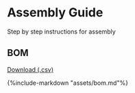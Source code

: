 # Assembly Guide

Step by step instructions for assembly

## BOM

[Download (.csv)](assets/bom.csv)

{%include-markdown "assets/bom.md"%}